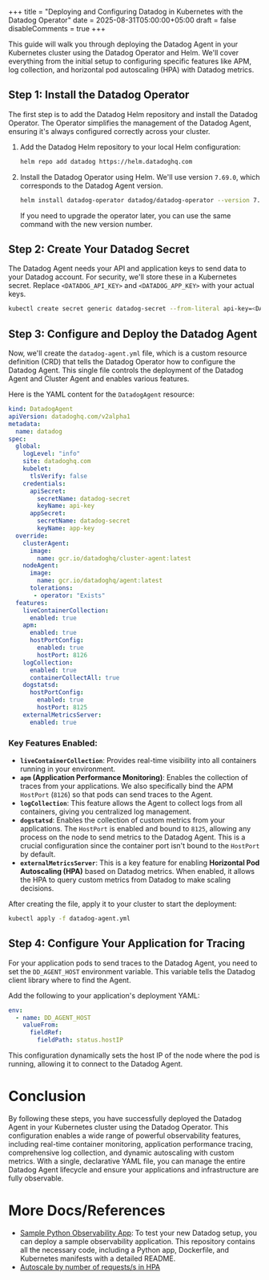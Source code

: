 +++
title = "Deploying and Configuring Datadog in Kubernetes with the Datadog Operator"
date = 2025-08-31T05:00:00+05:00
draft = false
disableComments = true
+++


This guide will walk you through deploying the Datadog Agent in your Kubernetes cluster using the Datadog Operator and Helm. We'll cover everything from the initial setup to configuring specific features like APM, log collection, and horizontal pod autoscaling (HPA) with Datadog metrics.

## Step 1: Install the Datadog Operator

The first step is to add the Datadog Helm repository and install the Datadog Operator. The Operator simplifies the management of the Datadog Agent, ensuring it's always configured correctly across your cluster.

1.  Add the Datadog Helm repository to your local Helm configuration:

    ```bash
    helm repo add datadog https://helm.datadoghq.com
    ```

2.  Install the Datadog Operator using Helm. We'll use version `7.69.0`, which corresponds to the Datadog Agent version.

    ```bash
    helm install datadog-operator datadog/datadog-operator --version 7.69.0
    ```

    If you need to upgrade the operator later, you can use the same command with the new version number.

## Step 2: Create Your Datadog Secret

The Datadog Agent needs your API and application keys to send data to your Datadog account. For security, we'll store these in a Kubernetes secret. Replace `<DATADOG_API_KEY>` and `<DATADOG_APP_KEY>` with your actual keys.

```bash
kubectl create secret generic datadog-secret --from-literal api-key=<DATADOG_API_KEY> --from-literal app-key=<DATADOG_APP_KEY>
```

## Step 3: Configure and Deploy the Datadog Agent

Now, we'll create the `datadog-agent.yml` file, which is a custom resource definition (CRD) that tells the Datadog Operator how to configure the Datadog Agent. This single file controls the deployment of the Datadog Agent and Cluster Agent and enables various features.

Here is the YAML content for the `DatadogAgent` resource:

```yaml
kind: DatadogAgent
apiVersion: datadoghq.com/v2alpha1
metadata:
  name: datadog
spec:
  global:
    logLevel: "info"
    site: datadoghq.com
    kubelet:
      tlsVerify: false
    credentials:
      apiSecret:
        secretName: datadog-secret
        keyName: api-key
      appSecret:
        secretName: datadog-secret
        keyName: app-key
  override:
    clusterAgent:
      image:
        name: gcr.io/datadoghq/cluster-agent:latest
    nodeAgent:
      image:
        name: gcr.io/datadoghq/agent:latest
      tolerations:
       - operator: "Exists"
  features:
    liveContainerCollection:
      enabled: true
    apm:
      enabled: true
      hostPortConfig:
        enabled: true
        hostPort: 8126
    logCollection:
      enabled: true
      containerCollectAll: true
    dogstatsd:
      hostPortConfig:
        enabled: true
        hostPort: 8125
    externalMetricsServer:
      enabled: true
```

### Key Features Enabled:

  * **`liveContainerCollection`**: Provides real-time visibility into all containers running in your environment.
  * **`apm` (Application Performance Monitoring)**: Enables the collection of traces from your applications. We also specifically bind the APM `HostPort` (`8126`) so that pods can send traces to the Agent.
  * **`logCollection`**: This feature allows the Agent to collect logs from all containers, giving you centralized log management.
  * **`dogstatsd`**: Enables the collection of custom metrics from your applications. The `HostPort` is enabled and bound to `8125`, allowing any process on the node to send metrics to the Datadog Agent. This is a crucial configuration since the container port isn't bound to the `HostPort` by default.
  * **`externalMetricsServer`**: This is a key feature for enabling **Horizontal Pod Autoscaling (HPA)** based on Datadog metrics. When enabled, it allows the HPA to query custom metrics from Datadog to make scaling decisions.

After creating the file, apply it to your cluster to start the deployment:

```bash
kubectl apply -f datadog-agent.yml
```

## Step 4: Configure Your Application for Tracing

For your application pods to send traces to the Datadog Agent, you need to set the `DD_AGENT_HOST` environment variable. This variable tells the Datadog client library where to find the Agent.

Add the following to your application's deployment YAML:

```yaml
env:
  - name: DD_AGENT_HOST
    valueFrom:
      fieldRef:
        fieldPath: status.hostIP
```

This configuration dynamically sets the host IP of the node where the pod is running, allowing it to connect to the Datadog Agent.


# Conclusion

By following these steps, you have successfully deployed the Datadog Agent in your Kubernetes cluster using the Datadog Operator. This configuration enables a wide range of powerful observability features, including real-time container monitoring, application performance tracing, comprehensive log collection, and dynamic autoscaling with custom metrics. With a single, declarative YAML file, you can manage the entire Datadog Agent lifecycle and ensure your applications and infrastructure are fully observable.


# More Docs/References
- [Sample Python Observability App](https://github.com/nishafnaeem/datadog-observability-app): To test your new Datadog setup, you can deploy a sample observability application. This repository contains all the necessary code, including a Python app, Dockerfile, and Kubernetes manifests with a detailed README. 
- [Autoscale by number of requests/s in HPA](../datadog_autoscaling_hpa)
